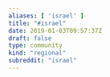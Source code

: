 ```yaml
---
aliases: [ 'israel' ]
title: "#israel"
date: 2019-01-03T09:57:37Z
draft: false
type: community
kind: "regional"
subreddit: "israel"
---
```

